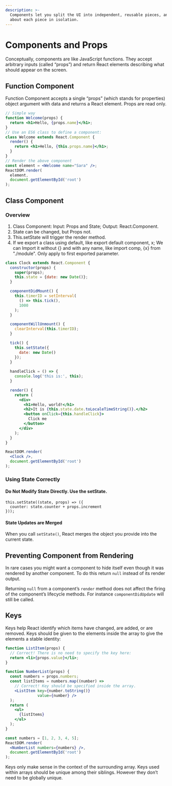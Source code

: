 ```yaml
---
description: >-
  Components let you split the UI into independent, reusable pieces, and think
  about each piece in isolation.
---
```


# Components and Props

Conceptually, components are like JavaScript functions. They accept arbitrary inputs \(called “props”\) and return React elements describing what should appear on the screen.

## Function Component

Function Component accepts a single “props” \(which stands for properties\) object argument with data and returns a React element. Props are read only.

```jsx
// Simple way
function Welcome(props) {
  return <h1>Hello, {props.name}</h1>;
}
// Use an ES6 class to define a component:
class Welcome extends React.Component {
  render() {
    return <h1>Hello, {this.props.name}</h1>;
  }
}
// Render the above component
const element = <Welcome name="Sara" />;
ReactDOM.render(
  element,
  document.getElementById('root')
);
```

## Class Component

### Overview

1. Class Component: Input: Props and State; Output: React.Component.
2. State can be changed, but Props not.
3. This.setState will trigger the render method.
4. If we export a class using default, like export default component, x; We can Import it without {} and with any name, like import comp, {x} from "./module". Only apply to first exported parameter.

```jsx
class Clock extends React.Component {
  constructor(props) {
    super(props);
    this.state = {date: new Date()};
  }

  componentDidMount() {
    this.timerID = setInterval(
      () => this.tick(),
      1000
    );
  }

  componentWillUnmount() {
    clearInterval(this.timerID);
  }

  tick() {
    this.setState({
      date: new Date()
    });
  }
  
  handleClick = () => {
    console.log('this is:', this);
  }

  render() {
    return (
      <div>
        <h1>Hello, world!</h1>
        <h2>It is {this.state.date.toLocaleTimeString()}.</h2>
        <button onClick={this.handleClick}>
          Click me
        </button>
      </div>
    );
  }
}

ReactDOM.render(
  <Clock />,
  document.getElementById('root')
);
```

### Using State Correctly <a id="using-state-correctly"></a>

#### Do Not Modify State Directly. Use the setState. <a id="do-not-modify-state-directly"></a>

```text
this.setState((state, props) => ({
  counter: state.counter + props.increment
}));
```

#### State Updates are Merged <a id="state-updates-are-merged"></a>

 When you call `setState()`, React merges the object you provide into the current state.

## Preventing Component from Rendering

In rare cases you might want a component to hide itself even though it was rendered by another component. To do this return `null` instead of its render output. 

Returning `null` from a component’s `render` method does not affect the firing of the component’s lifecycle methods. For instance `componentDidUpdate` will still be called.

## Keys

 Keys help React identify which items have changed, are added, or are removed. Keys should be given to the elements inside the array to give the elements a stable identity:

```jsx
function ListItem(props) {
  // Correct! There is no need to specify the key here:
  return <li>{props.value}</li>;
}

function NumberList(props) {
  const numbers = props.numbers;
  const listItems = numbers.map((number) =>
    // Correct! Key should be specified inside the array.
    <ListItem key={number.toString()}
              value={number} />
  );
  return (
    <ul>
      {listItems}
    </ul>
  );
}

const numbers = [1, 2, 3, 4, 5];
ReactDOM.render(
  <NumberList numbers={numbers} />,
  document.getElementById('root')
);
```

 Keys only make sense in the context of the surrounding array.  Keys used within arrays should be unique among their siblings. However they don’t need to be globally unique. 



